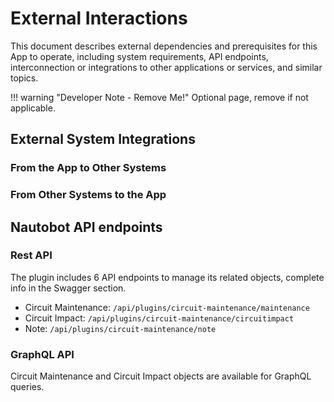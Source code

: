 # External Interactions

This document describes external dependencies and prerequisites for this App to operate, including system requirements, API endpoints, interconnection or integrations to other applications or services, and similar topics.

!!! warning "Developer Note - Remove Me!"
    Optional page, remove if not applicable.

## External System Integrations

### From the App to Other Systems

### From Other Systems to the App

## Nautobot API endpoints

### Rest API

The plugin includes 6 API endpoints to manage its related objects, complete info in the Swagger section.

- Circuit Maintenance: `/api/plugins​/circuit-maintenance​/maintenance`
- Circuit Impact: `/api/plugins​/circuit-maintenance​/circuitimpact`
- Note: `/api/plugins​/circuit-maintenance​/note`

### GraphQL API

Circuit Maintenance and Circuit Impact objects are available for GraphQL queries.
